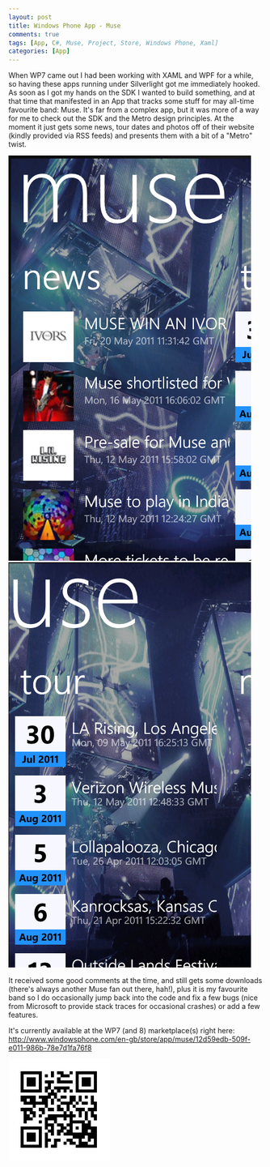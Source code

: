 ```yaml
---
layout: post
title: Windows Phone App - Muse
comments: true
tags: [App, C#, Muse, Project, Store, Windows Phone, Xaml]
categories: [App]
---
```

When WP7 came out I had been working with XAML and WPF for a while, so having these apps running under Silverlight got me immediately hooked. As soon as I got my hands on the SDK I wanted to build something, and at that time that manifested in an App that tracks some stuff for may all-time favourite band: Muse. It's far from a complex app, but it was more of a way for me to check out the SDK and the Metro design principles. At the moment it just gets some news, tour dates and photos off of their website (kindly provided via RSS feeds) and presents them with a bit of a "Metro" twist.
<!--more-->

<img src="../assets/screen1.png" alt="screen1" width="480" height="800" />
<img src="../assets/screen2.png" alt="screen2" width="480" height="800" />

It received some good comments at the time, and still gets some downloads (there's always another Muse fan out there, hah!), plus it is my favourite band so I do occasionally jump back into the code and fix a few bugs (nice from Microsoft to provide stack traces for occasional crashes) or add a few features.

It's currently available at the WP7 (and 8) marketplace(s) right here: <a href="http://www.windowsphone.com/en-gb/store/app/muse/12d59edb-509f-e011-986b-78e7d1fa76f8">http://www.windowsphone.com/en-gb/store/app/muse/12d59edb-509f-e011-986b-78e7d1fa76f8</a>

<img src="../assets/qrcode.10312130.png" alt="qrcode.10312130" width="200" height="200" />
